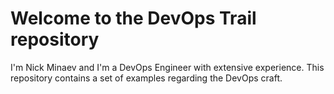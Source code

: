 # Welcome to the DevOps Trail repository

I'm Nick Minaev and I'm a DevOps Engineer with extensive experience.
This repository contains a set of examples regarding the DevOps craft.
